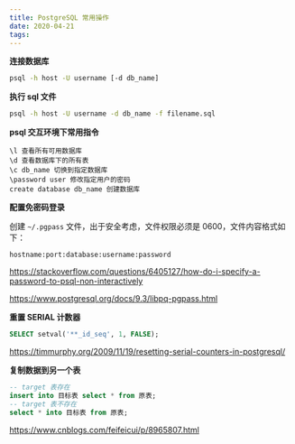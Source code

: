 ```yaml
---
title: PostgreSQL 常用操作
date: 2020-04-21
tags:
---
```


**连接数据库**

```bash
psql -h host -U username [-d db_name]
```

**执行 sql 文件**

```bash
psql -h host -U username -d db_name -f filename.sql
```

<escape><!-- more --></escape>

**psql 交互环境下常用指令**

```
\l 查看所有可用数据库
\d 查看数据库下的所有表
\c db_name 切换到指定数据库
\password user 修改指定用户的密码
create database db_name 创建数据库
```

**配置免密码登录**

创建 `~/.pgpass` 文件，出于安全考虑，文件权限必须是 0600，文件内容格式如下：

```
hostname:port:database:username:password
```

https://stackoverflow.com/questions/6405127/how-do-i-specify-a-password-to-psql-non-interactively

https://www.postgresql.org/docs/9.3/libpq-pgpass.html

**重置 SERIAL 计数器**

```sql
SELECT setval('**_id_seq', 1, FALSE);
```

https://timmurphy.org/2009/11/19/resetting-serial-counters-in-postgresql/

**复制数据到另一个表**

```sql
-- target 表存在
insert into 目标表 select * from 原表;
-- target 表不存在
select * into 目标表 from 原表;
```

https://www.cnblogs.com/feifeicui/p/8965807.html

